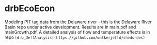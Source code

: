 # drbEcoEcon
Modeling PIT tag data from the Delaware river - this is the Delaware River Basin repo under active development. Results are in main.pdf and mainGrowth.pdf. A detailed analysis of flow and temperature effects is in repo `[drb_JeffAnalysis](https://github.com/walkerjeffd/sheds-des)`
